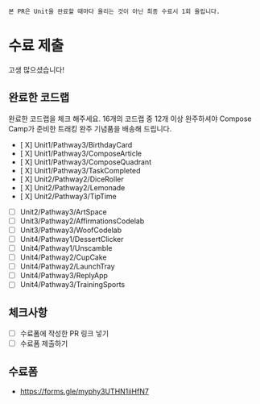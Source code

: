 ```
본 PR은 Unit을 완료할 때마다 올리는 것이 아닌 최종 수료시 1회 올립니다.
```
# 수료 제출
고생 많으셨습니다!

## 완료한 코드랩
완료한 코드랩을 체크 해주세요. 16개의 코드랩 중 12개 이상 완주하셔야 Compose Camp가 준비한 트래킹 완주 기념품을 배송해 드립니다.

- [ X] Unit1/Pathway3/BirthdayCard
- [ X] Unit1/Pathway3/ComposeArticle
- [ X] Unit1/Pathway3/ComposeQuadrant
- [ X] Unit1/Pathway3/TaskCompleted
- [ X] Unit2/Pathway2/DiceRoller
- [ X] Unit2/Pathway2/Lemonade
- [ X] Unit2/Pathway3/TipTime
- [ ] Unit2/Pathway3/ArtSpace
- [ ] Unit3/Pathway2/AffirmationsCodelab
- [ ] Unit3/Pathway3/WoofCodelab
- [ ] Unit4/Pathway1/DessertClicker
- [ ] Unit4/Pathway1/Unscamble
- [ ] Unit4/Pathway2/CupCake
- [ ] Unit4/Pathway2/LaunchTray
- [ ] Unit4/Pathway3/ReplyApp
- [ ] Unit4/Pathway3/TrainingSports

## 체크사항
- [ ] 수료폼에 작성한 PR 링크 넣기
- [ ] 수료폼 제출하기 

## 수료폼
- https://forms.gle/myphy3UTHN1iiHfN7

